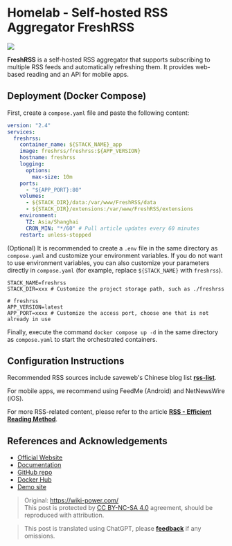 # Homelab - Self-hosted RSS Aggregator FreshRSS

![](https://img.wiki-power.com/d/wiki-media/img/202304102312005.png)

**FreshRSS** is a self-hosted RSS aggregator that supports subscribing to multiple RSS feeds and automatically refreshing them. It provides web-based reading and an API for mobile apps.

## Deployment (Docker Compose)

First, create a `compose.yaml` file and paste the following content:

```yaml title="compose.yaml"
version: "2.4"
services:
  freshrss:
    container_name: ${STACK_NAME}_app
    image: freshrss/freshrss:${APP_VERSION}
    hostname: freshrss
    logging:
      options:
        max-size: 10m
    ports:
      - "${APP_PORT}:80"
    volumes:
      - ${STACK_DIR}/data:/var/www/FreshRSS/data
      - ${STACK_DIR}/extensions:/var/www/FreshRSS/extensions
    environment:
      TZ: Asia/Shanghai
      CRON_MIN: "*/60" # Pull article updates every 60 minutes
    restart: unless-stopped
```

(Optional) It is recommended to create a `.env` file in the same directory as `compose.yaml` and customize your environment variables. If you do not want to use environment variables, you can also customize your parameters directly in `compose.yaml` (for example, replace `${STACK_NAME}` with `freshrss`).

```dotenv title=".env"
STACK_NAME=freshrss
STACK_DIR=xxx # Customize the project storage path, such as ./freshrss

# freshrss
APP_VERSION=latest
APP_PORT=xxxx # Customize the access port, choose one that is not already in use

```

Finally, execute the command `docker compose up -d` in the same directory as `compose.yaml` to start the orchestrated containers.

## Configuration Instructions

Recommended RSS sources include saveweb's Chinese blog list [**rss-list**](https://github.com/saveweb/rss-list).

For mobile apps, we recommend using FeedMe (Android) and NetNewsWire (iOS).

For more RSS-related content, please refer to the article [**RSS - Efficient Reading Method**](https://wiki-power.com/en/RSS-%E9%AB%98%E6%95%88%E7%8E%87%E7%9A%84%E9%98%85%E8%AF%BB%E6%96%B9%E5%BC%8F/).

## References and Acknowledgements

- [Official Website](https://freshrss.org)
- [Documentation](https://github.com/FreshRSS/FreshRSS/tree/edge/Docker#docker-compose)
- [GitHub repo](https://github.com/FreshRSS/FreshRSS)
- [Docker Hub](https://hub.docker.com/r/freshrss/freshrss)
- [Demo site](https://demo.freshrss.org/i/?rid=64342708bf322)

> Original: <https://wiki-power.com/>  
> This post is protected by [CC BY-NC-SA 4.0](https://creativecommons.org/licenses/by/4.0/deed.en) agreement, should be reproduced with attribution.

> This post is translated using ChatGPT, please [**feedback**](https://github.com/linyuxuanlin/Wiki_MkDocs/issues/new) if any omissions.
